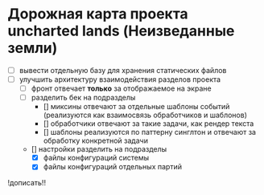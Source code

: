 # Дорожная карта проекта uncharted lands (Неизведанные земли)

- [ ] вывести отдельную базу для хранения статических файлов
- [ ] улучшить архитектуру взаимодействия разделов проекта  
    - [ ] фронт отвечает **только** за отображаемое на экране
    - [ ] разделить бек на подразделы
        - [] миксины отвечают за отдельные шаблоны событий (реализуются как взаимосвязь обработчиков и шаблонов)
        - [] обработчики отвечают за такие задачи, как рендер текста
        - [] шаблоны реализуются по паттерну синглтон и отвечают за обработку конкретной задачи
    - [] настройки разделить на подразделы
        - [x] файлы конфигураций системы
        - [X] файлы конфигураций отдельных партий

!дописать!!